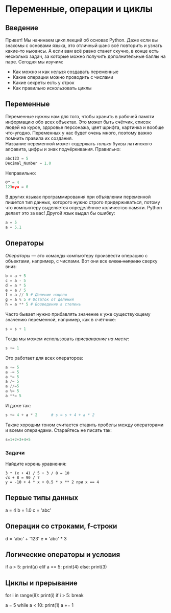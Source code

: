 # Переменные, операции и циклы

## Введение

Привет! Мы начинаем цикл лекций об основах Python. Даже если вы знакомы с основами языка, это отличный шанс всё повторить и узнать какие-то ньюансы. А если вам всё равно станет скучно, в конце есть несколько задач, за которые можно получить дополнительные баллы на паре. Сегодня мы изучим:
- Как можно и как нельзя создавать переменные
- Какие операции можно проводить с числами
- Какие секреты есть у строк
- Как правильно искользовать циклы

## Переменные
Переменные нужны нам для того, чтобы хранить в рабочей памяти информацию обо всех объектах. Это может быть счётчик, список людей на курсе, здоровье персонажа, цвет шрифта, картинка и вообще что-угодно. Переменных у нас будет очень много, поэтому важно помнить правила их создания.  
Название переменной может содержать *только* буквы латинского алфавита, цифры и знак подчёркивания. Правильно:
```py
abc123 = 5
Decimal_Number = 1.0
```
Неправильно:
```py
©™ = 4
123вуа = 0
```

В других языках программирования при объявлении переменной пишется тип данных, которого нужно строго придерживаться, потому что компьютеру выделяется определённое количество памяти. Python делает это за вас! Другой язык выдал бы ошибку:
```py
a = 5
a = 5.1
```

## Операторы
*Операторы* — это команды компьютеру произвести операцию с объектами, например, с числами. Вот они все ~~слева направо~~ сверху вниз:
```py
b = a + 5
c = a - 5
d = a * 5
e = a / 5
f = a // 5 # Деление нацело
g = a % 5 # Остаток от деления
h = a ** 5 # Возведение в степень
```
Часто бывает нужно прибавлять значение к уже существующему значению переменной, например, как в счётчике:
```py
s = s + 1
```
Тогда мы можем использовать *присваивание на месте*:
```py
s += 1
```
Это работает для всех операторов:
```py
a += 5
a -= 5
a *= 5
a /= 5
a //=5
a %= 5
a **= 5
```
И даже так:
```py
s += 4 + a * 2      # s = s + 4 + a * 2
```
Также хорошим тоном считается ставить пробелы между операторами и всеми операндами. Старайтесь не писать так:
```py
s=1+2+3+4+5
```
### Задачи
Найдите корень уравнения:
```
3 * (x + 4) / 5 + 3 / 8 = 10
√x + 8 = 90 / 7
y = -10 + 4 * x + 0.5 * x ** 2 при х == 4
```

## Первые типы данных
a = 4
b = 1.0
c = 'abc'

## Операции со строками, f-строки
d = 'abc' + '123'
e = 'abc' * 3

## Логические операторы и условия
if a > 5:
  print(a)
elif a == 5:
  print(4)
else:
  print(3)

## Циклы и прерывание
for i in range(8):
  print(i)
  if i > 5:
    break

a = 5
while a < 10:
  print(1)
  a += 1

